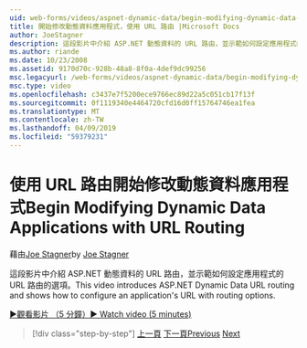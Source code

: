 ```yaml
---
uid: web-forms/videos/aspnet-dynamic-data/begin-modifying-dynamic-data-applications-with-url-routing
title: 開始修改動態資料應用程式，使用 URL 路由 |Microsoft Docs
author: JoeStagner
description: 這段影片中介紹 ASP.NET 動態資料的 URL 路由，並示範如何設定應用程式的 URL 路由的選項。
ms.author: riande
ms.date: 10/23/2008
ms.assetid: 9170d70c-928b-48a8-8f0a-4def9dc99256
msc.legacyurl: /web-forms/videos/aspnet-dynamic-data/begin-modifying-dynamic-data-applications-with-url-routing
msc.type: video
ms.openlocfilehash: c3437e7f5200ece9766ec89d22a5c051cb17f13f
ms.sourcegitcommit: 0f1119340e4464720cfd16d0ff15764746ea1fea
ms.translationtype: MT
ms.contentlocale: zh-TW
ms.lasthandoff: 04/09/2019
ms.locfileid: "59379231"
---
```

# <a name="begin-modifying-dynamic-data-applications-with-url-routing"></a><span data-ttu-id="f4ceb-103">使用 URL 路由開始修改動態資料應用程式</span><span class="sxs-lookup"><span data-stu-id="f4ceb-103">Begin Modifying Dynamic Data Applications with URL Routing</span></span>

<span data-ttu-id="f4ceb-104">藉由[Joe Stagner](https://github.com/JoeStagner)</span><span class="sxs-lookup"><span data-stu-id="f4ceb-104">by [Joe Stagner](https://github.com/JoeStagner)</span></span>

<span data-ttu-id="f4ceb-105">這段影片中介紹 ASP.NET 動態資料的 URL 路由，並示範如何設定應用程式的 URL 路由的選項。</span><span class="sxs-lookup"><span data-stu-id="f4ceb-105">This video introduces ASP.NET Dynamic Data URL routing and shows how to configure an application's URL with routing options.</span></span>

[<span data-ttu-id="f4ceb-106">&#9654;觀看影片 （5 分鐘）</span><span class="sxs-lookup"><span data-stu-id="f4ceb-106">&#9654; Watch video (5 minutes)</span></span>](https://channel9.msdn.com/Blogs/ASP-NET-Site-Videos/begin-modifying-dynamic-data-applications-with-url-routing)

> [!div class="step-by-step"]
> <span data-ttu-id="f4ceb-107">[上一頁](begin-editing-the-templates-in-aspnet-dynamic-data-applications.md)
> [下一頁](enable-in-line-editing-in-aspnet-dynamic-data-applications.md)</span><span class="sxs-lookup"><span data-stu-id="f4ceb-107">[Previous](begin-editing-the-templates-in-aspnet-dynamic-data-applications.md)
[Next](enable-in-line-editing-in-aspnet-dynamic-data-applications.md)</span></span>
